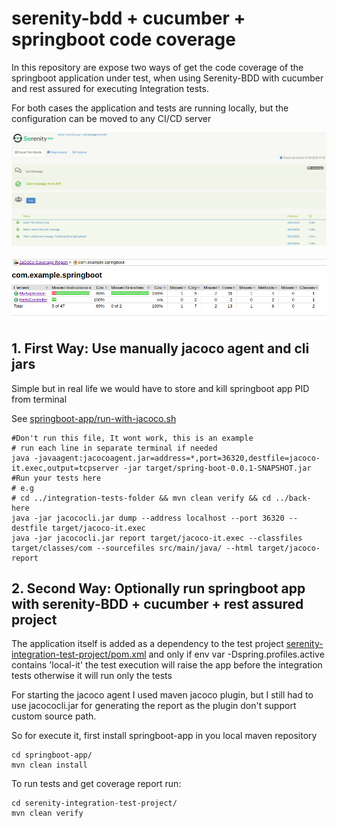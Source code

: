 # serenity-bdd + cucumber + springboot code coverage

In this repository are expose two ways of get the code coverage of the springboot application under test, 
when using Serenity-BDD with cucumber and rest assured for executing Integration tests.

For both cases the application and tests are running locally, but the configuration can be moved to any CI/CD server

![code coverage](feature.png)

![code coverage](cc.png)

## 1. First Way: Use manually jacoco agent and cli jars

Simple but in real life we would have to store and kill springboot app PID from terminal

See [springboot-app/run-with-jacoco.sh](springboot-app/run-with-jacoco.sh )

    #Don't run this file, It wont work, this is an example
    # run each line in separate terminal if needed
    java -javaagent:jacocoagent.jar=address=*,port=36320,destfile=jacoco-it.exec,output=tcpserver -jar target/spring-boot-0.0.1-SNAPSHOT.jar
    #Run your tests here
    # e.g
    # cd ../integration-tests-folder && mvn clean verify && cd ../back-here
    java -jar jacococli.jar dump --address localhost --port 36320 --destfile target/jacoco-it.exec
    java -jar jacococli.jar report target/jacoco-it.exec --classfiles target/classes/com --sourcefiles src/main/java/ --html target/jacoco-report

## 2. Second Way: Optionally run springboot app with serenity-BDD + cucumber + rest assured project

The application itself is added as a dependency to the test project [serenity-integration-test-project/pom.xml](serenity-integration-test-project/pom.xml)
and only if env var -Dspring.profiles.active contains 'local-it' the test execution will raise the app before the integration tests
otherwise it will run only the tests

For starting the jacoco agent I used maven jacoco plugin, but
I still had to use jacococli.jar for generating the report as the plugin don't support custom
source path.

So for execute it, first install springboot-app in you local maven repository

    cd springboot-app/
    mvn clean install

To run tests and get coverage report run:

    cd serenity-integration-test-project/
    mvn clean verify
